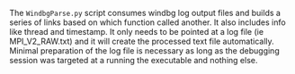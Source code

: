 The `WindbgParse.py` script consumes windbg log output files and builds a series of links based on which function called another. It also includes info like thread and timestamp.
It only needs to be pointed at a log file (ie MPI_V2_RAW.txt) and it will create the processed text file automatically. Minimal preparation of the log file is necessary as long
as the debugging session was targeted at a running the executable and nothing else.